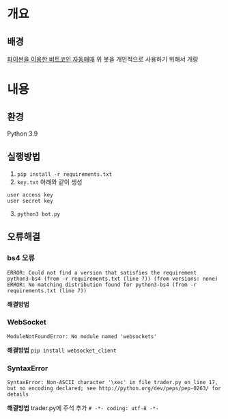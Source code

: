 # 개요

## 배경
[파이썬을 이용한 비트코인 자동매매](https://wikidocs.net/21889)
위 봇을 개인적으로 사용하기 위해서 개량

# 내용
## 환경
Python 3.9
## 실행방법
1. `pip install -r requirements.txt`
2. `key.txt` 아래와 같이 생성
```
user access key
user secret key
```
3. `python3 bot.py`

## 오류해결
### bs4 오류
```
ERROR: Could not find a version that satisfies the requirement python3-bs4 (from -r requirements.txt (line 7)) (from versions: none)
ERROR: No matching distribution found for python3-bs4 (from -r requirements.txt (line 7))
```
**해결방법**

### WebSocket
```
ModuleNotFoundError: No module named 'websockets'
```
**해결방법** 
`pip install websocket_client`

### SyntaxError
```
SyntaxError: Non-ASCII character '\xec' in file trader.py on line 17, but no encoding declared; see http://python.org/dev/peps/pep-0263/ for details
```
**해결방법**
trader.py에 주석 추가 
`# -*- coding: utf-8 -*-`